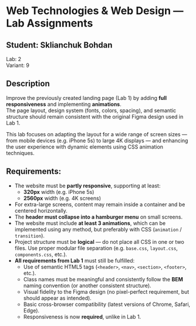 # Web Technologies & Web Design — Lab Assignments

## Student: Sklianchuk Bohdan  
Lab: 2  
Variant: 9

## Description  
Improve the previously created landing page (Lab 1) by adding **full responsiveness** and implementing **animations**.  
The page layout, design system (fonts, colors, spacing), and semantic structure should remain consistent with the original Figma design used in Lab 1.

This lab focuses on adapting the layout for a wide range of screen sizes — from mobile devices (e.g. iPhone 5s) to large 4K displays — and enhancing the user experience with dynamic elements using CSS animation techniques.

## Requirements:

- The website must be **partly responsive**, supporting at least:
  - **320px** width (e.g. iPhone 5s)
  - **2560px** width (e.g. 4K screens)
- For extra-large screens, content may remain inside a container and be centered horizontally.
- The **header must collapse into a hamburger menu** on small screens.
- The website must include **at least 3 animations**, which can be implemented using any method, but preferably with CSS (`animation` / `transition`).
- Project structure must be **logical** — do not place all CSS in one or two files. Use proper modular file separation (e.g. `base.css`, `layout.css`, `components.css`, etc.).
- **All requirements from Lab 1** must still be fulfilled:
  - Use of semantic HTML5 tags (`<header>`, `<nav>`, `<section>`, `<footer>`, etc.).
  - Class names must be meaningful and consistently follow the **BEM** naming convention (or another consistent structure).
  - Visual fidelity to the Figma design (no pixel-perfect requirement, but should appear as intended).
  - Basic cross-browser compatibility (latest versions of Chrome, Safari, Edge).
  - Responsiveness is now **required**, unlike in Lab 1.

